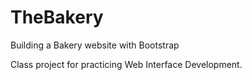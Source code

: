# TheBakery
Building a Bakery website with Bootstrap

Class project for practicing Web Interface Development.
